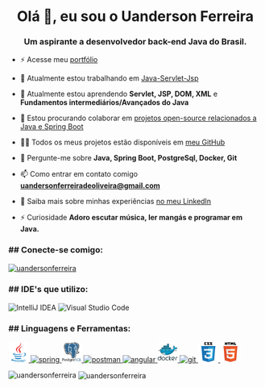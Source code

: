 <h1 align="center">Olá 👋, eu sou o Uanderson Ferreira</h1>
<h3 align="center">Um aspirante a desenvolvedor back-end Java do Brasil.</h3>

- ⚡ Acesse meu [portfólio](https://uandersonferreira.github.io/projetos-web-html-css-js/my-portifolio/)

- 🔭 Atualmente estou trabalhando em [Java-Servlet-Jsp](https://github.com/uandersonferreira/java-servlet-jsp)

- 🌱 Atualmente estou aprendendo **Servlet, JSP, DOM, XML** e **Fundamentos intermediários/Avançados do Java**

- 👯 Estou procurando colaborar em [projetos open-source relacionados a Java e Spring Boot](https://github.com/uandersonferreira)

- 👨‍💻 Todos os meus projetos estão disponíveis em [meu GitHub](https://github.com/uandersonferreira?tab=repositories)

- 💬 Pergunte-me sobre **Java, Spring Boot, PostgreSql, Docker, Git**

- 📫 Como entrar em contato comigo **uandersonferreiradeoliveira@gmail.com**

- 📄 Saiba mais sobre minhas experiências [no meu LinkedIn](https://www.linkedin.com/in/uandersonferreira/)

- ⚡ Curiosidade **Adoro escutar música, ler mangás e programar em Java.**

<h3 align="left">## Conecte-se comigo:</h3>
<p align="left">
<a href="https://linkedin.com/in/uandersonferreira" target="blank"><img align="center" src="https://raw.githubusercontent.com/rahuldkjain/github-profile-readme-generator/master/src/images/icons/Social/linked-in-alt.svg" alt="uandersonferreira" height="30" width="40" /></a>
</p>

<h3 align="left">## IDE's que utilizo:</h3>

  <img align="center" alt="IntelliJ IDEA" src="https://img.shields.io/badge/IntelliJ_IDEA-000000.svg?style=for-the-badge&logo=intellij-idea&logoColor=white">
  <img align="center" alt="Visual Studio Code" src="https://img.shields.io/badge/Visual_Studio_Code-0078D4?style=for-the-badge&logo=visual%20studio%20code&logoColor=white">

<h3 align="left">## Linguagens e Ferramentas:</h3>
<p align="left">

<a href="https://www.java.com" target="_blank" rel="noreferrer"> <img src="https://raw.githubusercontent.com/devicons/devicon/master/icons/java/java-original.svg" alt="java" width="40" height="40"/> </a>
<a href="https://spring.io/" target="_blank" rel="noreferrer"> <img src="https://www.vectorlogo.zone/logos/springio/springio-icon.svg" alt="spring" width="40" height="40"/> </a>
<a href="https://www.postgresql.org" target="_blank" rel="noreferrer"> <img src="https://raw.githubusercontent.com/devicons/devicon/master/icons/postgresql/postgresql-original-wordmark.svg" alt="postgresql" width="40" height="40"/> </a>
<a href="https://postman.com" target="_blank" rel="noreferrer"> <img src="https://www.vectorlogo.zone/logos/getpostman/getpostman-icon.svg" alt="postman" width="40" height="40"/> </a>
<a href="https://angular.io" target="_blank" rel="noreferrer"> <img src="https://angular.io/assets/images/logos/angular/angular.svg" alt="angular" width="40" height="40"/>
</a>
<a href="https://www.docker.com/" target="_blank" rel="noreferrer"> <img src="https://raw.githubusercontent.com/devicons/devicon/master/icons/docker/docker-original-wordmark.svg" alt="docker" width="40" height="40"/> </a>
<a href="https://git-scm.com/" target="_blank" rel="noreferrer"> <img src="https://www.vectorlogo.zone/logos/git-scm/git-scm-icon.svg" alt="git" width="40" height="40"/> </a>
<a href="https://www.w3schools.com/css/" target="_blank" rel="noreferrer"> <img src="https://raw.githubusercontent.com/devicons/devicon/master/icons/css3/css3-original-wordmark.svg" alt="css3" width="40" height="40"/> </a>
<a href="https://www.w3.org/html/" target="_blank" rel="noreferrer"> <img src="https://raw.githubusercontent.com/devicons/devicon/master/icons/html5/html5-original-wordmark.svg" alt="html5" width="40" height="40"/> </a>

</p>

<p><img align="left" src="https://github-readme-stats.vercel.app/api/top-langs?username=uandersonferreira&show_icons=true&locale=en&layout=compact" alt="uandersonferreira" /></p>

<p>&nbsp;<img align="center" src="https://github-readme-stats.vercel.app/api?username=uandersonferreira&show_icons=true&locale=en" alt="uandersonferreira" /></p>
